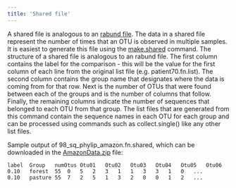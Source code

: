 ```yaml
---
title: 'Shared file'
---
```

A shared file is analogous to an [rabund file](rabund_file).
The data in a shared file represent the number of times that an OTU is
observed in multiple samples. It is easiest to generate this file using
the [make.shared](make.shared) command. The structure of a
shared file is analogous to an rabund file. The first column contains
the label for the comparison - this will be the value for the first
column of each line from the original list file (e.g.
patient70.fn.list). The second column contains the group name that
designates where the data is coming from for that row. Next is the
number of OTUs that were found between each of the groups and is the
number of columns that follow. Finally, the remaining columns indicate
the number of sequences that belonged to each OTU from that group. The
list files that are generated from this command contain the sequence
names in each OTU for each group and can be processed using commands
such as collect.single() like any other list files.

Sample output of 98\_sq\_phylip\_amazon.fn.shared, which can be
downloaded in the [AmazonData.zip](https://mothur.s3.us-east-2.amazonaws.com/wiki/amazondata.zip)
file:

    label  Group   numOtus Otu01   Otu02   Otu03   Otu04   Otu05   Otu06   Otu07   Otu08   Otu09   Otu10   ...
    0.10   forest  55  0   5   2   3   1   1   3   3   1   0   ...
    0.10   pasture 55  7   2   5   1   3   2   0   0   1   2   ...
